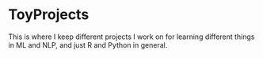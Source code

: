 # ToyProjects

This is where I keep different projects I work on for learning different things in ML and NLP, and just R and Python in general.
